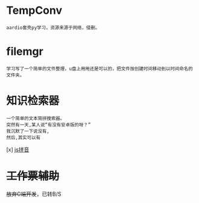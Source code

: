 # TempConv
    aardio套壳py学习，资源来源于网络，侵删。
# filemgr
    学习写了一个简单的文件整理，u盘上用用还是可以的，把文件按创建时间移动到以时间命名的文件夹。
# 知识检索器
    一个简单的文本简拼搜索器。
    突然有一天,某人说“有没有安卓版的呀？”
    我沉默了一下说没有,
    然后,其实可以有
[x] [js拼音](https://bear4.ml/edl/trojan/pinyinjs/)
# ~~工作票辅助~~
   ~~放弃C端开发~~，已转B/S
    

